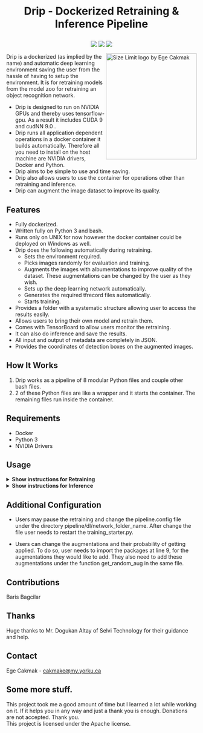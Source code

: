 # <p align="center"> Drip - Dockerized Retraining & Inference Pipeline <p>

<p align="center">
<img src="https://img.shields.io/badge/python-v3.6+-blue">
<img src="https://img.shields.io/badge/version-1.0-green">
<img src="https://img.shields.io/badge/build-passing-green">
<p>

<img src="https://user-images.githubusercontent.com/22041191/64481531-b39f9d00-d1a2-11e9-979b-f9528ba026f0.png" align="right"
     title="Size Limit logo by Ege Cakmak" width="240" height="280">
Drip is a dockerized (as implied by the name) and automatic deep learning environment saving the user from the 
hassle of having to setup the environment. It is for retraining models from the model zoo for retraining an object recognition network.

* Drip is designed to run on NVIDIA GPUs and thereby uses tensorflow-gpu. As a result it includes CUDA 9 and cudNN 9.0 .
* Drip runs all application dependent operations in a docker container it builds automatically. Therefore all you need to install
on the host machine are NVIDIA drivers, Docker and Python.
* Drip aims to be simple to use and time saving.
* Drip also allows users to use the container for operations other than retraining and inference.
* Drip can augment the image dataset to improve its quality.

## Features

* Fully dockerized.
* Written fully on Python 3 and bash.
* Runs only on UNIX for now however the docker container could be deployed on Windows as well.
* Drip does the following automatically during retraining.
  - Sets the environment required.
  - Picks images randomly for evaluation and training.
  - Augments the images with albumentations to improve quality of the dataset. These augmentations can be changed by the user as they wish.
  - Sets up the deep learning network automatically.
  - Generates the required tfrecord files automatically.
  - Starts training.
* Provides a folder with a systematic structure allowing user to access the results easily.
* Allows users to bring their own model and retrain them.
* Comes with TensorBoard to allow users monitor the retraining.
* It can also do inference and save the results.
* All input and output of metadata are completely in JSON.
* Provides the coordinates of detection boxes on the augmented images.

## How It Works

1. Drip works as a pipeline of 8 modular Python files and couple other bash files.
2. 2 of these Python files are like a wrapper and it starts the container. The remaining files run inside the container.

## Requirements
- Docker
- Python 3
- NVIDIA Drivers

## Usage

<details><summary><b>Show instructions for Retraining</b></summary>

1. Install Python, Docker and NVIDIA drivers.

2. Download cudnn-9.0-linux-x64-v7.5.1.10.tgz from https://developer.nvidia.com/cudnn and place it under the files directory.

3. Get a model from https://github.com/tensorflow/models/blob/master/research/object_detection/g3doc/detection_model_zoo.md, rename the zip file into network.zip and place it under the files directory.

4. Edit the class_map.pbtxt so that it has your categories.

5. Prepare a JSON file structured like the provided metadata.json for the metadata.

6. Run the following command to start. Your images need to be placed in a folder and this folder should be place in another. Its structure should be like in the folder images under the files directory.
    ```
    sudo python3 training_starter.py 
    ```
    
    Below are the arguments training_starter.py takes. <br>
    ```
    [--src_json_path SRC_JSON_PATH] Allows user specify the path of the input metadata. default='./files/metadata.json' <br>
    [--image_folder_path IMAGE_FOLDER_PATH] Allows user specify the path of the images. default='./files/images/' <br>
    [--eval_percentage EVAL_PERCENTAGE] Allows user set a percentage of pictures to be chosen for evaluation default=20 <br>
    [--resume_training] Allows jumping right onto the retraining. This requires a session file with the name 'dl' to be placed under the directory pipeline. <br> 
    [--session_folder SESSION_FOLDER] Allows user specify a path for the folder 'dl'. default='./usersession/' <br>
    [--batch_size BATCH_SIZE] Allows user set the batch size that will be used for retraining. default=4 <br>
    [--number_of_steps NUMBER_OF_STEPS] Allows usere set the number of steps while retraining. default=200000 <br>
    ```
    Once Drip is done it will save the results for each folder under a folder called results in the files directory.
    
    Drip will keep you informed about the operations it does. It will also mount a folder called pipeline. In this folder you may find the following folders.
      - dl - Includes all files specific to that retraining session.
      - trash - Includes old session files. Drip will automatically move existing old session folders to this folder if the user tries to start a new session to prevent overwrites.
      - images_augmented - Includes the images that are augmented.
</details>

<details><summary><b>Show instructions for Inference</b></summary>

1. Install Python, Docker and NVIDIA drivers.

2. Download cudnn-9.0-linux-x64-v7.5.1.10.tgz from https://developer.nvidia.com/cudnn and place it under the files directory.

3. Place your frozen inference graph under the directory files and rename it to graph.pb

4. Edit the class_map.pbtxt so that it has your categories.

5. Run the following command to start. Your images need to be placed in a folder and this folder should be placed in another. Its structure should be like in the folder images under the files directory.
    ```
    sudo python3 training_starter.py 
    ```
    ```
    Below are the arguments inference_starter.py takes. <br>
    [--images_path IMAGES_PATH] Allows user specify the path of the images. default='./files/images' <br>
    [--threshold THRESHOLD] Allows user to set a threshold percentage for inference. default=60
    ```
    
    Drip will keep you informed about the operations it does. It will also mount a folder called pipeline. In this folder you may find the following folders.
      - dl - Includes all files specific to that retraining session.
      - trash - Includes old session files. Drip will automatically move existing old session folders to this folder if the user tries to start a new session to prevent overwrites.
      - images_augmented - Includes the images that are augmented.
    
</details>

## Additional Configuration
  - Users may pause the retraining and change the pipeline.config file under the directory pipeline/dl/network_folder_name.
  After change the file user needs to restart the training_starter.py.
  
  - Users can change the augmentations and their probability of getting applied. To do so, user needs to import the packages at line 9, for the augmentations they would like to add. They also need to add these augmentations under the function get_random_aug in the same file.


## Contributions
  Baris Bagcilar

## Thanks 
  Huge thanks to Mr. Dogukan Altay of Selvi Technology for their guidance and help.
  
## Contact
  Ege Cakmak - cakmake@my.yorku.ca

## Some more stuff.
  This project took me a good amount of time but I learned a lot while working on it. If it helps you in any way and just a thank you is enough. Donations are not accepted. Thank you. <br>
  This project is licensed under the Apache license.

